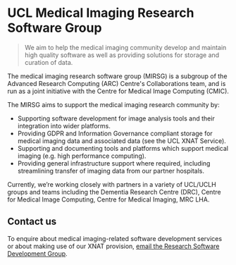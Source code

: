 # UCL Medical Imaging Research Software Group

> We aim to help the medical imaging community develop and maintain high quality
> software as well as providing solutions for storage and curation of data.

The medical imaging research software group (MIRSG) is a subgroup of the
Advanced Research Computing (ARC) Centre's Collaborations team, and is run as a joint initiative with the Centre for Medical Image Computing (CMIC).

The MIRSG aims to support the medical imaging research community by:

- Supporting software development for image analysis tools and their integration
  into wider platforms.
- Providing GDPR and Information Governance compliant storage for medical
  imaging data and associated data (see the UCL XNAT Service).
- Supporting and documenting tools and platforms which support medical imaging
  (e.g. high performance computing).
- Providing general infrastructure support where required, including
  streamlining transfer of imaging data from our partner hospitals.

Currently, we’re working closely with partners in a variety of UCL/UCLH groups
and teams including the Dementia Research Centre (DRC), Centre for Medical Image
Computing, Centre for Medical Imaging, MRC LHA.

## Contact us

To enquire about medical imaging-related software development services or about
making use of our XNAT provision,
[email the Research Software Development Group](mailto:rc-softdev@ucl.ac.uk?subject=Medical%20Imaging).
